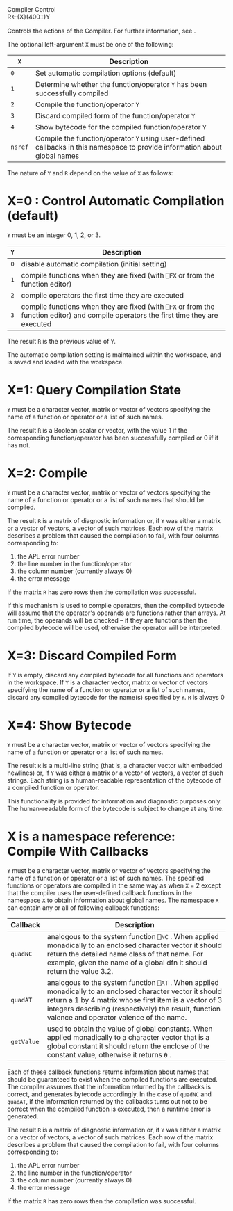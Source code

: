 <div class="heading">
  <div class="name">Compiler Control</div>
  <div class="command">R←{X}(400⌶)Y</div>
</div>

Controls the actions of the Compiler. For further information, see .

The optional left-argument `X` must be one of the following:

| `X` | Description |
| --- | --- |
| `0` | Set automatic compilation options (default) |
| `1` | Determine whether the function/operator `Y` has been successfully compiled |
| `2` | Compile the function/operator `Y` |
| `3` | Discard compiled form of the function/operator `Y` |
| `4` | Show bytecode for the compiled function/operator `Y` |
| `nsref` | Compile the function/operator `Y` using user-defined callbacks in this namespace to provide information about global names |

The nature of `Y` and `R` depend on the value of `X` as follows:

# X=0 : Control Automatic Compilation (default)

`Y` must be an integer 0, 1, 2, or 3.

| `Y` | Description |
| --- | --- |
| `0` | disable automatic compilation (initial setting) |
| `1` | compile functions when they are fixed (with `⎕FX` or from the function editor) |
| `2` | compile operators the first time they are executed |
| `3` | compile functions when they are fixed (with `⎕FX` or from the function editor) and compile operators the first time they are executed |

The result `R` is the previous value of `Y`.

The automatic compilation setting is maintained within the workspace, and is saved and loaded with the workspace.

# X=1: Query Compilation State

`Y` must be a character vector, matrix or vector of vectors specifying the name of a function or operator or a list of such names.

The result `R` is a Boolean scalar or vector, with the value 1 if the corresponding function/operator has been successfully compiled or 0 if it has not.

# X=2: Compile

`Y` must be a character vector, matrix or vector of vectors specifying the name of a function or operator or a list of such names that should be compiled.

The result `R` is a matrix of diagnostic information or, if `Y` was either a matrix or a vector of vectors, a vector of such matrices. Each row of the matrix describes a problem that caused the compilation to fail, with four columns corresponding to:

1. the APL error number
2. the line number in the function/operator
3. the column number (currently always 0)
4. the error message

If the matrix `R` has zero rows then the compilation was successful.

If this mechanism is used to compile operators, then the compiled bytecode will assume that the operator's operands are functions rather than arrays. At run time, the operands will be checked – if they are functions then the compiled bytecode will be used, otherwise the operator will be interpreted.

# X=3: Discard Compiled Form

If `Y` is empty, discard any compiled bytecode for all functions and operators in the workspace. If `Y` is a character vector, matrix or vector of vectors specifying the name of a function or operator or a list of such names, discard any compiled bytecode for the name(s) specified by `Y`. `R` is always 0

# X=4: Show Bytecode

`Y` must be a character vector, matrix or vector of vectors specifying the name of a function or operator or a list of such names.

The result `R` is a multi-line string (that is, a character vector with embedded newlines) or, if `Y` was either a matrix or a vector of vectors, a vector of such strings. Each string is a human-readable representation of the bytecode of a compiled function or operator.

This functionality is provided for information and diagnostic purposes only. The human-readable form of the bytecode is subject to change at any time.

# X is a namespace reference: Compile With Callbacks

`Y` must be a character vector, matrix or vector of vectors specifying the name of a function or operator or a list of such names. The specified functions or operators are compiled in the same way as when `X` = 2  except that the compiler uses the user-defined callback functions in the namespace `X` to obtain information about global names. The namespace `X` can contain any or all of following callback functions:

| Callback | Description |
| --- | --- |
| `quadNC` | analogous to the system function `⎕NC` . When applied monadically to an enclosed character vector it should return the detailed name class of that name. For example, given the name of a global dfn it should return the value 3.2. |
| `quadAT` | analogous to the system function `⎕AT` . When applied monadically to an enclosed character vector it should return a 1 by 4 matrix whose first item is a vector of 3 integers describing (respectively) the result, function valence and operator valence of the name. |
| `getValue` | used to obtain the value of global constants. When applied monadically to a character vector that is a global constant it should return the enclose of the constant value, otherwise it returns `⍬` . |

Each of these callback functions returns information about names that should be guaranteed to exist when the compiled functions are executed. The compiler assumes that the information returned by the callbacks is correct, and generates bytecode accordingly. In the case of `quadNC` and `quadAT`, if the information returned by the callbacks turns out not to be correct when the compiled function is executed, then a runtime error is generated.

The result `R` is a matrix of diagnostic information or, if `Y` was either a matrix or a vector of vectors, a vector of such matrices. Each row of the matrix describes a problem that caused the compilation to fail, with four columns corresponding to:

1. the APL error number
2. the line number in the function/operator
3. the column number (currently always 0)
4. the error message

If the matrix `R` has zero rows then the compilation was successful.
